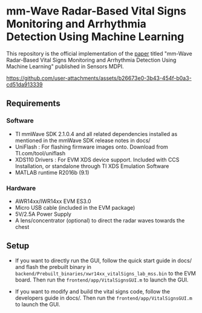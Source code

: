 # mm-Wave Radar-Based Vital Signs Monitoring and Arrhythmia Detection Using Machine Learning

This repository is the official implementation of the [paper](https://www.mdpi.com/1424-8220/22/9/3106) titled "mm-Wave Radar-Based Vital Signs Monitoring and Arrhythmia Detection Using Machine Learning" published in Sensors MDPI. 

https://github.com/user-attachments/assets/b26673e0-3b43-454f-b0a3-cd51da913339


## Requirements

### Software 
- TI mmWave SDK 2.1.0.4 and all related dependencies installed as mentioned in the mmWave SDK release notes in docs/ 
- UniFlash : For flashing firmware images onto. Download from TI.com/tool/uniflash 
- XDS110 Drivers : For EVM XDS device support. Included with CCS Installation, or standalone through TI XDS Emulation Software 
- MATLAB runtime R2016b (9.1) 

### Hardware
- AWR14xx/IWR14xx EVM ES3.0 
- Micro USB cable (included in the EVM package) 
- 5V/2.5A Power Supply 
- A lens/concentrator (optional) to direct the radar waves towards the chest 

## Setup

- If you want to directly run the GUI, follow the quick start guide in docs/ and flash the prebuilt binary in `backend/Prebuilt_binaries/xwr14xx_vitalSigns_lab_mss.bin` to the EVM board. Then run the `frontend/app/VitalSignsGUI.m` to launch the GUI.

- If you want to modify and build the vital signs code, follow the developers guide in docs/. Then run the `frontend/app/VitalSignsGUI.m` to launch the GUI.


